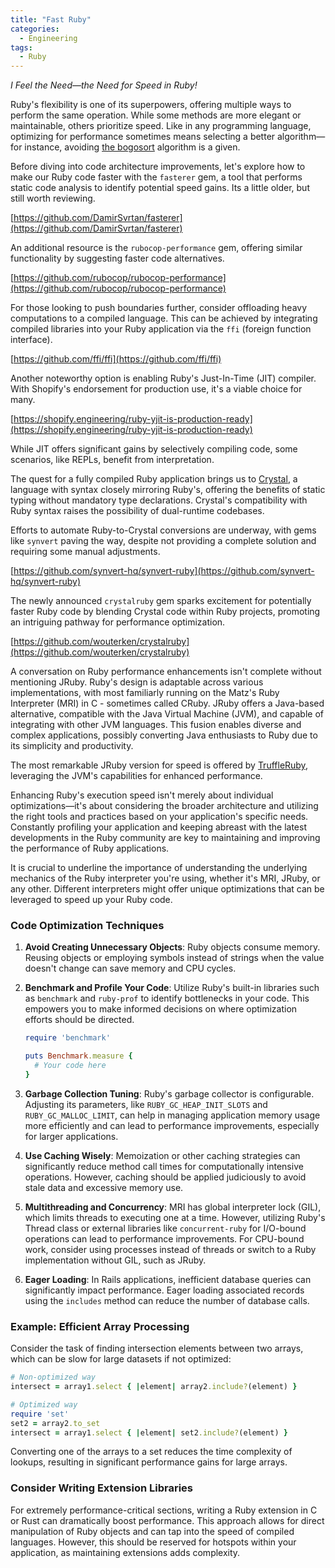 ```yaml
---
title: "Fast Ruby"
categories:
  - Engineering
tags:
  - Ruby
---
```

*I Feel the Need—the Need for Speed in Ruby!*

Ruby's flexibility is one of its superpowers, offering multiple ways to perform the same operation. While some methods are more elegant or maintainable, others prioritize speed. Like in any programming language, optimizing for performance sometimes means selecting a better algorithm—for instance, avoiding [the bogosort](https://en.wikipedia.org/wiki/Bogosort) algorithm is a given.

Before diving into code architecture improvements, let's explore how to make our Ruby code faster with the `fasterer` gem, a tool that performs static code analysis to identify potential speed gains.  Its a little older, but still worth reviewing.

[https://github.com/DamirSvrtan/fasterer](https://github.com/DamirSvrtan/fasterer)

An additional resource is the `rubocop-performance` gem, offering similar functionality by suggesting faster code alternatives.

[https://github.com/rubocop/rubocop-performance](https://github.com/rubocop/rubocop-performance)

For those looking to push boundaries further, consider offloading heavy computations to a compiled language. This can be achieved by integrating compiled libraries into your Ruby application via the `ffi` (foreign function interface).

[https://github.com/ffi/ffi](https://github.com/ffi/ffi)

Another noteworthy option is enabling Ruby's Just-In-Time (JIT) compiler. With Shopify's endorsement for production use, it's a viable choice for many.

[https://shopify.engineering/ruby-yjit-is-production-ready](https://shopify.engineering/ruby-yjit-is-production-ready)

While JIT offers significant gains by selectively compiling code, some scenarios, like REPLs, benefit from interpretation.

The quest for a fully compiled Ruby application brings us to [Crystal](https://crystal-lang.org/), a language with syntax closely mirroring Ruby's, offering the benefits of static typing without mandatory type declarations. Crystal's compatibility with Ruby syntax raises the possibility of dual-runtime codebases.

Efforts to automate Ruby-to-Crystal conversions are underway, with gems like `synvert` paving the way, despite not providing a complete solution and requiring some manual adjustments.

[https://github.com/synvert-hq/synvert-ruby](https://github.com/synvert-hq/synvert-ruby)

The newly announced `crystalruby` gem sparks excitement for potentially faster Ruby code by blending Crystal code within Ruby projects, promoting an intriguing pathway for performance optimization.

[https://github.com/wouterken/crystalruby](https://github.com/wouterken/crystalruby)

A conversation on Ruby performance enhancements isn't complete without mentioning JRuby. Ruby's design is adaptable across various implementations, with most familiarly running on the Matz's Ruby Interpreter (MRI) in C - sometimes called CRuby. JRuby offers a Java-based alternative, compatible with the Java Virtual Machine (JVM), and capable of integrating with other JVM languages. This fusion enables diverse and complex applications, possibly converting Java enthusiasts to Ruby due to its simplicity and productivity.

The most remarkable JRuby version for speed is offered by [TruffleRuby](https://github.com/oracle/truffleruby), leveraging the JVM's capabilities for enhanced performance.


Enhancing Ruby's execution speed isn't merely about individual optimizations—it's about considering the broader architecture and utilizing the right tools and practices based on your application's specific needs. Constantly profiling your application and keeping abreast with the latest developments in the Ruby community are key to maintaining and improving the performance of Ruby applications.

It is crucial to underline the importance of understanding the underlying mechanics of the Ruby interpreter you're using, whether it's MRI, JRuby, or any other. Different interpreters might offer unique optimizations that can be leveraged to speed up your Ruby code.

### Code Optimization Techniques

1. **Avoid Creating Unnecessary Objects**: Ruby objects consume memory. Reusing objects or employing symbols instead of strings when the value doesn't change can save memory and CPU cycles.

2. **Benchmark and Profile Your Code**: Utilize Ruby's built-in libraries such as `benchmark` and `ruby-prof` to identify bottlenecks in your code. This empowers you to make informed decisions on where optimization efforts should be directed.

    ```ruby
    require 'benchmark'

    puts Benchmark.measure {
      # Your code here
    }
    ```

3. **Garbage Collection Tuning**: Ruby's garbage collector is configurable. Adjusting its parameters, like `RUBY_GC_HEAP_INIT_SLOTS` and `RUBY_GC_MALLOC_LIMIT`, can help in managing application memory usage more efficiently and can lead to performance improvements, especially for larger applications.

4. **Use Caching Wisely**: Memoization or other caching strategies can significantly reduce method call times for computationally intensive operations. However, caching should be applied judiciously to avoid stale data and excessive memory use.

5. **Multithreading and Concurrency**: MRI has global interpreter lock (GIL), which limits threads to executing one at a time. However, utilizing Ruby's Thread class or external libraries like `concurrent-ruby` for I/O-bound operations can lead to performance improvements. For CPU-bound work, consider using processes instead of threads or switch to a Ruby implementation without GIL, such as JRuby.

6. **Eager Loading**: In Rails applications, inefficient database queries can significantly impact performance. Eager loading associated records using the `includes` method can reduce the number of database calls.

### Example: Efficient Array Processing

Consider the task of finding intersection elements between two arrays, which can be slow for large datasets if not optimized:

```ruby
# Non-optimized way
intersect = array1.select { |element| array2.include?(element) }

# Optimized way
require 'set'
set2 = array2.to_set
intersect = array1.select { |element| set2.include?(element) }
```

Converting one of the arrays to a set reduces the time complexity of lookups, resulting in significant performance gains for large arrays.

### Consider Writing Extension Libraries

For extremely performance-critical sections, writing a Ruby extension in C or Rust can dramatically boost performance. This approach allows for direct manipulation of Ruby objects and can tap into the speed of compiled languages. However, this should be reserved for hotspots within your application, as maintaining extensions adds complexity.


